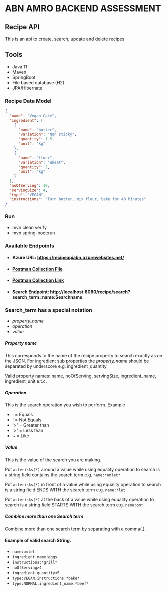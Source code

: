 # ABN AMRO BACKEND ASSESSMENT
## Recipe API
This is an api to create, search, update and delete recipes

## Tools
- Java 11
- Maven
- SpringBoot
- File based database (H2)
- JPA/Hibernate

### Recipe Data Model

```json
{
  "name": "Vegan Cake",
  "ingredient": [
    {
      "name": "butter",
      "variation": "Non sticky",
      "quantity": 1.5,
      "unit": "kg"
    },
    {
      "name": "flour",
      "variation": "Wheat",
      "quantity": 3,
      "unit": "kg"
    }
  ],
  "noOfServing": 10,
  "servingSize": 4,
  "type": "VEGAN",
  "instructions": "Turn butter, mix flour, bake for 40 Minutes"
}
```
### Run
- mvn clean verify
- mvn spring-boot:run
### Available Endpoints
- #### Azure URL: https://recipeapiabn.azurewebsites.net/
- #### [Postman Collection File](Recipe.postman_collection.json)
- #### [Postman Collection Link](https://www.getpostman.com/collections/abefa0738dc6b7b3ae99)
- #### Search Endpoint: http://localhost:8080/recipe/search?search_term=name:Searchname
### Search_term has a special notation 
- *property_name* 
- *operation* 
- *value*
##### Property name
This corresponds to the name of the recipe property to search exactly as on the JSON.
For ingredient sub properties the *property_name* should be separated by underscore e.g. ingredient_quantity

Valid property names: name, noOfServing, servingSize, ingredient_name, ingredient_unit e.t.c.

##### Operation
This is the search operation you wish to perform. Example

- : = Equals
- ! = Not Equals
- '>' = Greater than
- '>' = Less than
- ~ = Like
##### Value
This is the value of the search you are making. 

Put `asterisks(*)` around a value while using equality operation to search is a string field contains the search term e.g. `name:*omlet*`

Put `asterisks(*)` in front of a value while using equality operation to search is a string field ENDS WITH the search term e.g. `name:*let`

Put `asterisks(*)` at the back of a value while using equality operation to search is a string field STARTS WITH the search term e.g. `name:om*`
##### Combine more than one Search term
Combine more than one search term by separating with a comma(,).
#### Example of valid search String.
- `name:omlet`
- `ingredient_name!eggs`
- `instructions:*grill*`
- `noOfServing>4`
- `ingredient_quantity<5`
- `type:VEGAN,instructions:*bake*`
- `type:NORMAL,ingredient_name:*beef*`
